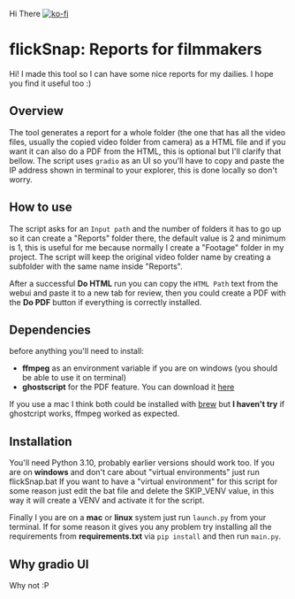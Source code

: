 ﻿Hi There [![ko-fi](https://ko-fi.com/img/githubbutton_sm.svg)](https://ko-fi.com/R5R7L8YJ3)
# flickSnap: Reports for filmmakers

Hi! I made this tool so I can have some nice reports for my dailies. I hope you find it useful too :)

## Overview

The tool generates a report for a whole folder (the one that has all the video files, usually the copied video folder from camera) as a HTML file and if you want it can also do a PDF from the HTML, this is optional but I'll clarify that bellow. The script uses `gradio` as an UI so you'll have to copy and paste the IP address shown in terminal to your explorer, this is done locally so don't worry.

## How to use

The script asks for an `Input path` and the number of folders it has to go up so it can create a "Reports" folder there, the default value is 2 and minimum is 1, this is useful for me because normally I create a "Footage" folder in my project. The script will keep the original video folder name by creating a subfolder with the same name inside "Reports".

After a successful **Do HTML** run you can copy the `HTML Path` text from the webui and paste it to a new tab for review, then you could create a PDF with the **Do PDF** button if everything is correctly installed.

## Dependencies 

before anything you'll need to install: 
- **ffmpeg**  as an environment variable if you are on windows (you should be able to use it on terminal)
- **ghostscript** for the PDF feature. You can download it [here](https://www.ghostscript.com/)

If you use a mac I think both could be installed with [brew](https://brew.sh/index_es) but **I haven't try** if ghostcript works, ffmpeg worked as expected.

## Installation

You'll need Python 3.10, probably earlier versions should work too.
If you are on **windows** and don't care about "virtual environments" just run flickSnap.bat
If you want to have a "virtual environment" for this script for some reason just edit the bat file and delete the SKIP_VENV value, in this way it will create a VENV and activate it for the script.

Finally I you are on a **mac** or **linux** system just run `launch.py` from your terminal. If for some reason it gives you any problem try installing all the requirements from **requirements.txt** via `pip install`  and then run `main.py`.

## Why gradio UI

Why not :P
